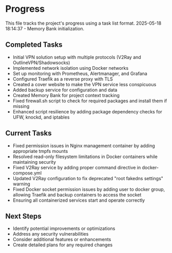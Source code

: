 # Progress

This file tracks the project's progress using a task list format.
2025-05-18 18:14:37 - Memory Bank initialization.

## Completed Tasks

* Initial VPN solution setup with multiple protocols (V2Ray and OutlineVPN/Shadowsocks)
* Implemented network isolation using Docker networks
* Set up monitoring with Prometheus, Alertmanager, and Grafana
* Configured Traefik as a reverse proxy with TLS
* Created a cover website to make the VPN service less conspicuous
* Added backup service for configuration and data
* Created Memory Bank for project context tracking
* Fixed firewall.sh script to check for required packages and install them if missing
* Enhanced script resilience by adding package dependency checks for UFW, knockd, and iptables

## Current Tasks

* Fixed permission issues in Nginx management container by adding appropriate tmpfs mounts
* Resolved read-only filesystem limitations in Docker containers while maintaining security
* Fixed V2Ray service by adding proper command directive in docker-compose.yml
* Updated V2Ray configuration to fix deprecated "root fakedns settings" warning
* Fixed Docker socket permission issues by adding user to docker group, allowing Traefik and backup containers to access the socket
* Ensuring all containerized services start and operate correctly

## Next Steps

* Identify potential improvements or optimizations
* Address any security vulnerabilities
* Consider additional features or enhancements
* Create detailed plans for any required changes